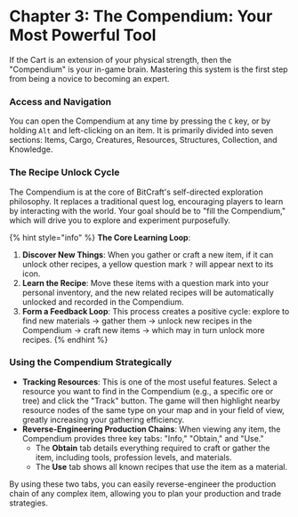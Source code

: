 # Chapter 3: The Compendium: Your Most Powerful Tool

If the Cart is an extension of your physical strength, then the "Compendium" is your in-game brain. Mastering this system is the first step from being a novice to becoming an expert.

### Access and Navigation

You can open the Compendium at any time by pressing the `C` key, or by holding `Alt` and left-clicking on an item. It is primarily divided into seven sections: Items, Cargo, Creatures, Resources, Structures, Collection, and Knowledge.

### The Recipe Unlock Cycle

The Compendium is at the core of BitCraft's self-directed exploration philosophy. It replaces a traditional quest log, encouraging players to learn by interacting with the world. Your goal should be to "fill the Compendium," which will drive you to explore and experiment purposefully.

{% hint style="info" %}
**The Core Learning Loop**:

1.  **Discover New Things**: When you gather or craft a new item, if it can unlock other recipes, a yellow question mark `?` will appear next to its icon.
2.  **Learn the Recipe**: Move these items with a question mark into your personal inventory, and the new related recipes will be automatically unlocked and recorded in the Compendium.
3.  **Form a Feedback Loop**: This process creates a positive cycle: explore to find new materials -> gather them -> unlock new recipes in the Compendium -> craft new items -> which may in turn unlock more recipes.
    {% endhint %}

### Using the Compendium Strategically

- **Tracking Resources**: This is one of the most useful features. Select a resource you want to find in the Compendium (e.g., a specific ore or tree) and click the "Track" button. The game will then highlight nearby resource nodes of the same type on your map and in your field of view, greatly increasing your gathering efficiency.
- **Reverse-Engineering Production Chains**: When viewing any item, the Compendium provides three key tabs: "Info," "Obtain," and "Use."
  - The **Obtain** tab details everything required to craft or gather the item, including tools, profession levels, and materials.
  - The **Use** tab shows all known recipes that use the item as a material.

By using these two tabs, you can easily reverse-engineer the production chain of any complex item, allowing you to plan your production and trade strategies.
